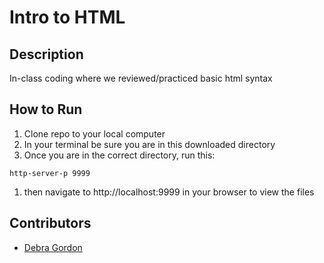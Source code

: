 # Intro to HTML

## Description
In-class coding where we reviewed/practiced basic html syntax

## How to Run
1. Clone repo to your local computer
1. In your terminal be sure you are in this downloaded directory
1. Once you are in the correct directory, run this:
```
http-server-p 9999
```
1. then navigate to http://localhost:9999 in your browser to view the files

## Contributors
- [Debra Gordon](http://github.com/debragordon)
